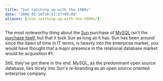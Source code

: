 ```yaml
---
title: "Sun catching up with the 1980s"
date: "2008-01-16T16:52:37+00:00"
aliases: [/sun-catching-up-with-the-1980s/]
---
```


The most noteworthy thing about the [Sun](http://www.sun.com/) purchase of [MySQL](http://www.mysql.com/) isn't the [purchase itself](http://www.redmonk.com/cote/2008/01/16/sun-buying-mysql-oracle-buying-bea/), but that it took Sun as long as it has. Sun has been around since the dawn of time in IT terms, is heavily into the enterprise market, you would have thought that a major presence in the relational database market would be acquisition #1.

Still, they've got there in the end. MySQL, as the predominant open source database, ties nicely into Sun's re-branding as an open source oriented enterprise company.
